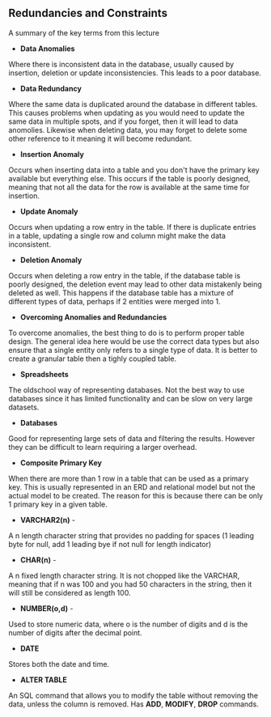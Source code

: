 ## Redundancies and Constraints

A summary of the key terms from this lecture

- **Data Anomalies**

Where there is inconsistent data in the database, usually caused by insertion, deletion or update inconsistencies. This leads to a poor database.

- **Data Redundancy**

Where the same data is duplicated around the database in different tables. This causes problems when updating as you would need to update the same data in multiple spots, and if you forget, then it will lead to data anomolies. Likewise when deleting data, you may forget to delete some other reference to it meaning it will become redundant.

- **Insertion Anomaly**

Occurs when inserting data into a table and you don't have the primary key available but everything else. This occurs if the table is poorly designed, meaning that not all the data for the row is available at the same time for insertion.

- **Update Anomaly**

Occurs when updating a row entry in the table. If there is duplicate entries in a table, updating a single row and column might make the data inconsistent.

- **Deletion Anomaly**

Occurs when deleting a row entry in the table, if the database table is poorly designed, the deletion event may lead to other data mistakenly being deleted as well. This happens if the database table has a mixture of different types of data, perhaps if 2 entities were merged into 1.

- **Overcoming Anomalies and Redundancies**

To overcome anomalies, the best thing to do is to perform proper table design. The general idea here would be use the correct data types but also ensure that a single entity only refers to a single type of data. It is better to create a granular table then a tighly coupled table.

- **Spreadsheets**

The oldschool way of representing databases. Not the best way to use databases since it has limited functionality and can be slow on very large datasets. 

- **Databases**

Good for representing large sets of data and filtering the results. However they can be difficult to learn requiring a larger overhead.

- **Composite Primary Key**

When there are more than 1 row in a table that can be used as a primary key. This is usually represented in an ERD and relational model but not the actual model to be created. The reason for this is because there can be only 1 primary key in a given table.

- **VARCHAR2(n)** - 

A n length character string that provides no padding for spaces (1 leading byte for null, add 1 leading bye if not null for length indicator)

- **CHAR(n)** - 

A n fixed length character string. It is not chopped like the VARCHAR, meaning that if n was 100 and you had 50 characters in the string, then it will still be considered as length 100. 

- **NUMBER(o,d)** -

Used to store numeric data, where o is the number of digits and d is the number of digits after the decimal point.

- **DATE**

Stores both the date and time.

- **ALTER TABLE**

An SQL command that allows you to modify the table without removing the data, unless the column is removed. Has **ADD**, **MODIFY**, **DROP** commands.